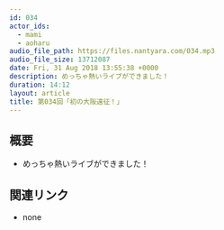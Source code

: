 ```yaml
---
id: 034
actor_ids:
  - mami
  - aoharu
audio_file_path: https://files.nantyara.com/034.mp3
audio_file_size: 13712087
date: Fri, 31 Aug 2018 13:55:38 +0000
description: めっちゃ熱いライブができました！
duration: 14:12
layout: article
title: 第034回「初の大阪遠征！」
---
```

## 概要

* めっちゃ熱いライブができました！

## 関連リンク

* none
